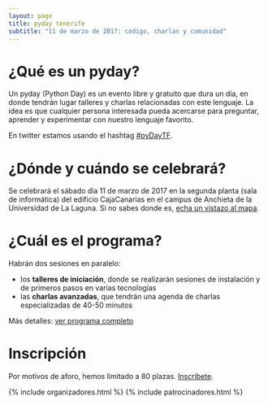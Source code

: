 ```yaml
---
layout: page
title: pyday tenerife
subtitle: "11 de marzo de 2017: código, charlas y comunidad"
---
```


# ¿Qué es un pyday?

Un pyday (Python Day) es un evento libre y gratuito que dura un día, en donde
tendrán lugar talleres y charlas relacionadas con este lenguaje. La idea es que
cualquier persona interesada pueda acercarse para preguntar, aprender y
experimentar con nuestro lenguaje favorito.

En twitter estamos usando el hashtag [#pyDayTF](https://twitter.com/hashtag/pyDayTF).

# ¿Dónde y cuándo se celebrará?

Se celebrará el sábado día 11 de marzo de 2017 en la segunda planta (sala de
informática) del edificio CajaCanarias en el campus de Anchieta de la
Universidad de La Laguna. Si no sabes donde es, [echa un vistazo al mapa](mapa).

# ¿Cuál es el programa?

Habrán dos sesiones en paralelo:

- los **talleres de iniciación**, donde se realizarán sesiones de instalación y de primeros pasos en varias tecnologías
- las **charlas avanzadas**, que tendrán una agenda de charlas especializadas de 40-50 minutos

Más detalles: [ver programa completo](programa)

# Inscripción

Por motivos de aforo, hemos limitado a 80 plazas. [Inscríbete](inscripcion).

{% include organizadores.html %}
{% include patrocinadores.html %}


